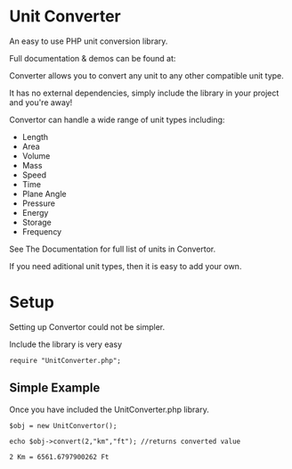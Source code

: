 # Unit Converter
An easy to use PHP unit conversion library.

Full documentation & demos can be found at: 

Converter allows you to convert any unit to any other compatible unit type.

It has no external dependencies, simply include the library in your project and you're away!

Convertor can handle a wide range of unit types including:

* Length
* Area
* Volume
* Mass
* Speed
* Time
* Plane Angle
* Pressure
* Energy
* Storage
* Frequency

See The Documentation for full list of units in Convertor.

If you need aditional unit types, then it is easy to add your own.

# Setup
Setting up Convertor could not be simpler.

Include the library is very easy

```
require "UnitConverter.php";
```

## Simple Example
Once you have included the UnitConverter.php library.
```
$obj = new UnitConvertor();

echo $obj->convert(2,"km","ft"); //returns converted value

2 Km = 6561.6797900262 Ft
```
